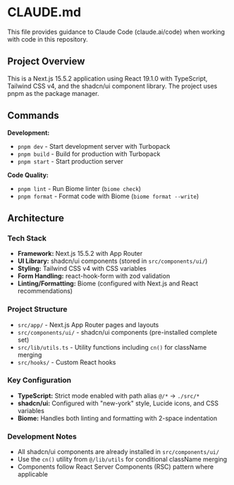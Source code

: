 # CLAUDE.md

This file provides guidance to Claude Code (claude.ai/code) when working with code in this repository.

## Project Overview

This is a Next.js 15.5.2 application using React 19.1.0 with TypeScript, Tailwind CSS v4, and the shadcn/ui component library. The project uses pnpm as the package manager.

## Commands

**Development:**
- `pnpm dev` - Start development server with Turbopack
- `pnpm build` - Build for production with Turbopack
- `pnpm start` - Start production server

**Code Quality:**
- `pnpm lint` - Run Biome linter (`biome check`)
- `pnpm format` - Format code with Biome (`biome format --write`)

## Architecture

### Tech Stack
- **Framework:** Next.js 15.5.2 with App Router
- **UI Library:** shadcn/ui components (stored in `src/components/ui/`)
- **Styling:** Tailwind CSS v4 with CSS variables
- **Form Handling:** react-hook-form with zod validation
- **Linting/Formatting:** Biome (configured with Next.js and React recommendations)

### Project Structure
- `src/app/` - Next.js App Router pages and layouts
- `src/components/ui/` - shadcn/ui components (pre-installed complete set)
- `src/lib/utils.ts` - Utility functions including `cn()` for className merging
- `src/hooks/` - Custom React hooks

### Key Configuration
- **TypeScript:** Strict mode enabled with path alias `@/*` → `./src/*`
- **shadcn/ui:** Configured with "new-york" style, Lucide icons, and CSS variables
- **Biome:** Handles both linting and formatting with 2-space indentation

### Development Notes
- All shadcn/ui components are already installed in `src/components/ui/`
- Use the `cn()` utility from `@/lib/utils` for conditional className merging
- Components follow React Server Components (RSC) pattern where applicable